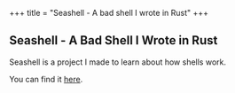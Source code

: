 +++
title = "Seashell - A bad shell I wrote in Rust"
+++

## Seashell - A Bad Shell I Wrote in Rust

Seashell is a project I made to learn about how shells work.

You can find it [here](https://github.com/Callum-Irving/Seashell).
